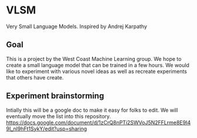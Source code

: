 # VLSM
Very Small Language Models.  Inspired by Andrej Karpathy


## Goal
This is a project by the West Coast Machine Learning group. 
We hope to create a small language model that can be trained in  a few hours.  We would like to experiment with various novel ideas as well as recreate experiments that others have create.

## Experiment brainstorming
Intially this will be a google doc to make it easy for folks to edit. We will eventually move the list into this repository.  https://docs.google.com/document/d/1zCrQ8nPTi2SWVoJ5N2FFLrme8E9I49I_nl9hFt1SykY/edit?usp=sharing